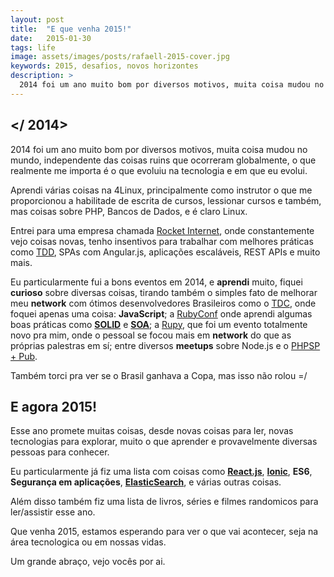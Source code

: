 ```yaml
---
layout: post
title:  "E que venha 2015!"
date:   2015-01-30
tags: life
image: assets/images/posts/rafaell-2015-cover.jpg
keywords: 2015, desafios, novos horizontes
description: >
  2014 foi um ano muito bom por diversos motivos, muita coisa mudou no mundo, independente das coisas ruins que ocorreram globalmente, o que realmente me importa é o que evoluiu na tecnologia e em que eu evolui.
---
```

## </ 2014>
2014 foi um ano muito bom por diversos motivos, muita coisa mudou no mundo, independente das coisas ruins que ocorreram globalmente, o que realmente me importa é o que evoluiu na tecnologia e em que eu evolui.

Aprendi várias coisas na 4Linux, principalmente como instrutor o que me proporcionou a habilitade de escrita de cursos, lessionar cursos e também, mas coisas sobre PHP, Bancos de Dados, e é claro Linux.

Entrei para uma empresa chamada [Rocket Internet](https://www.rocket-internet.com/), onde constantemente vejo coisas novas, tenho insentivos para trabalhar com melhores práticas como [TDD](), SPAs com Angular.js, aplicações escaláveis, REST APIs e muito mais.

Eu particularmente fui a bons eventos em 2014, e **aprendi** muito, fiquei **curioso** sobre diversas coisas, tirando também o simples fato de melhorar meu **network** com ótimos desenvolvedores Brasileiros como o [TDC](http://www.thedevelopersconference.com.br/tdc/2014/saopaulo/trilhas), onde foquei apenas uma coisa: **JavaScript**; a [RubyConf](http://www.rubyconf.com.br/) onde aprendi algumas boas práticas como **[SOLID](http://en.wikipedia.org/wiki/SOLID_(object-oriented_design))** e **[SOA](http://en.wikipedia.org/wiki/Service-oriented_architecture)**; a [Rupy](http://rupy.com.br/), que foi um evento totalmente novo pra mim, onde o pessoal se focou mais em **network** do que as próprias palestras em sí; entre diversos **meetups** sobre Node.js e o [PHPSP + Pub](http://www.meetup.com/php-sp/).

Também torci pra ver se o Brasil ganhava a Copa, mas isso não rolou =/

## E agora 2015!
Esse ano promete muitas coisas, desde novas coisas para ler, novas tecnologias para explorar, muito o que aprender e provavelmente diversas pessoas para conhecer.

Eu particularmente já fiz uma lista com coisas como **[React.js](https://facebook.github.io/react/)**, **[Ionic](http://ionicframework.com/)**, **ES6**, **Segurança em aplicações**, **[ElasticSearch](https://www.elastic.co/products/elasticsearch)**, e várias outras coisas.

Além disso também fiz uma lista de livros, séries e filmes randomicos para ler/assistir esse ano.

Que venha 2015, estamos esperando para ver o que vai acontecer, seja na área tecnologica ou em nossas vidas.

Um grande abraço, vejo vocês por ai.
